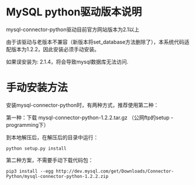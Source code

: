 # MySQL python驱动版本说明 #

mysql-connector-python驱动目前官方网站版本为2.1以上

由于该驱动与老版本不兼容（新版本将set_database方法删除了），本系统代码适配版本为1.2.2，因此安装必须手动安装。

如果误安装为: 2.1.4，将会导致mysql数据库无法访问.


# 手动安装方法 #
安装mysql-connector-python时，有两种方式，推荐使用第二种：

第一种：下载 mysql-connector-python-1.2.2.tar.gz （公网ftp的setup - programming下）

到本地解压后，在解压后的目录中运行：

```
python setup.py install
```

第二种方案，不需要手动下载代码包：

```
pip3 install --egg http://dev.mysql.com/get/Downloads/Connector-Python/mysql-connector-python-1.2.2.zip
```



